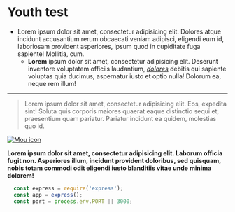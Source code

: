   # Youth test

- Lorem ipsum dolor sit amet, consectetur adipisicing elit. Dolores atque incidunt accusantium rerum obcaecati veniam adipisci, eligendi eum id, laboriosam provident asperiores, ipsum quod in cupiditate fuga sapiente! Mollitia, cum.
  - **Lorem** ipsum dolor sit amet, consectetur adipisicing elit. Deserunt inventore voluptatem officiis laudantium, *[dolores](https://www.baidu.com/)* debitis qui sapiente voluptas quia ducimus, aspernatur iusto et optio nulla! Dolorum ea, neque rem illum!
***
> Lorem ipsum dolor sit amet, consectetur adipisicing elit. Eos, expedita sint! Soluta quis corporis maiores quaerat eaque distinctio sequi et, praesentium quam pariatur. Pariatur incidunt ea quidem, molestias quo id.


[![Mou icon](http://img4q.duitang.com/uploads/item/201505/30/20150530190443_yYhQr.jpeg)](https://www.baidu.com/)

**Lorem ipsum dolor sit amet, consectetur adipisicing elit. Laborum officia fugit non. Asperiores illum, incidunt provident doloribus, sed quisquam, nobis totam commodi odit eligendi iusto blanditiis vitae unde minima dolorem!**

```js
  const express = require('express');
  const app = express();
  const port = process.env.PORT || 3000;
```